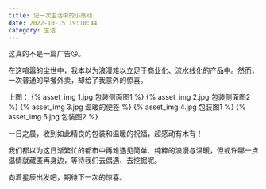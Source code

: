 ```yaml
---
title: 记一次生活中的小感动
date: 2022-10-15 19:10:44
category: 生活
---
```

这真的不是一篇广告😘。

在这喧嚣的尘世中，我本以为浪漫难以立足于商业化、流水线化的产品中。然而，一次普通的早餐外卖，却给了我意外的惊喜。

上图：
{% asset_img 1.jpg 包装侧面图1 %}
{% asset_img 2.jpg 包装侧面图2 %}
{% asset_img 3.jpg 温暖的便签 %}
{% asset_img 4.jpg 包装图1 %}
{% asset_img 5.jpg 包装图2 %}

一日之晨，收到如此精良的包装和温暖的祝福，超感动有木有！

我们都以为这日渐繁忙的都市中再难遇见简单、纯粹的浪漫与温暖，但或许哪一点温情就藏匿再身边，等待我们去偶遇、去挖掘呢。

向着星辰出发吧，期待下一次的惊喜。